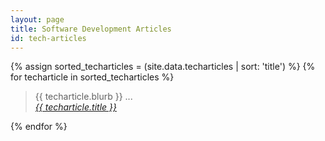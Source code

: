 ```yaml
---
layout: page
title: Software Development Articles
id: tech-articles
---
```


<section class="techblogs-flex-layout">
<div class="flex-container">
{% assign sorted_techarticles = (site.data.techarticles | sort: 'title') %}
{% for techarticle in sorted_techarticles %}
<blockquote>
{{ techarticle.blurb }} ...
<footer>
<cite>
<div class="DataSpec">
<a class="DataSpec-blog" href="{{ techarticle.url }}">{{ techarticle.title }}</a>
</div>
</cite>
</footer>
</blockquote>
</div>
{% endfor %}
</div>
</section>
